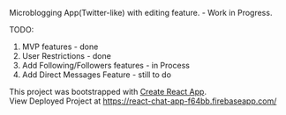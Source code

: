 Microblogging App(Twitter-like) with editing feature. - Work in Progress.

TODO:
1. MVP features - done
2. User Restrictions - done
3. Add Following/Followers features - in Process
4. Add Direct Messages Feature - still to do

This project was bootstrapped with [Create React App](https://github.com/facebookincubator/create-react-app).
<br>View Deployed Project at https://react-chat-app-f64bb.firebaseapp.com/
